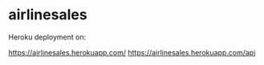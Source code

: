 # airlinesales

Heroku deployment on: 

https://airlinesales.herokuapp.com/
https://airlinesales.herokuapp.com/api